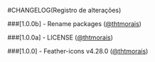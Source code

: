 ﻿#CHANGELOG(Registro de alterações)

###[1.0.0b] - Rename packages ([@thtmorais](https://gitlab.com/thtmorais))

###[1.0.0a] - LICENSE ([@thtmorais](https://gitlab.com/thtmorais))

###[1.0.0] - Feather-icons v4.28.0 ([@thtmorais](https://gitlab.com/thtmorais))